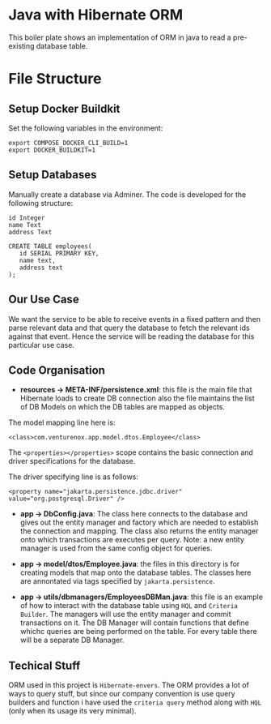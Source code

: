 # Java with Hibernate ORM

This boiler plate shows an implementation of ORM in java to read a pre-existing database table.


# File Structure

## Setup Docker Buildkit
Set the following variables in the environment:
```
export COMPOSE_DOCKER_CLI_BUILD=1
export DOCKER_BUILDKIT=1
```

## Setup Databases
Manually create a database via Adminer. The code is developed for the following structure:

```
id Integer
name Text
address Text
```

```
CREATE TABLE employees(
   id SERIAL PRIMARY KEY,
   name text,
   address text
);
```

## Our Use Case
We want the service to be able to receive events in a fixed pattern and then parse relevant data 
and that query the database to fetch the relevant ids against that event.
Hence the service will be reading the database for this particular use case.

## Code Organisation

- **resources -> META-INF/persistence.xml**: this file is the main file that Hibernate loads to create DB connection also the file maintains the list of DB Models on which the DB tables are mapped as objects.

The model mapping line here is:
```
<class>com.venturenox.app.model.dtos.Employee</class>
```

The `<properties></properties>` scope contains the basic connection and driver specifications for the database.

The driver specifying line is as follows:
```
<property name="jakarta.persistence.jdbc.driver" value="org.postgresql.Driver" />
```

- **app -> DbConfig.java**: The class here connects to the database and gives out the entity manager and factory which are needed to establish the connection and mapping. The class also returns the entity manager onto which transactions are executes per query. 
Note: a new entity manager is used from the same config object for queries.

- **app -> model/dtos/Employee.java**: the files in this directory is for creating models that map onto the database tables. The classes here are annontated via tags specified by `jakarta.persistence`.

- **app -> utils/dbmanagers/EmployeesDBMan.java**: this file is an example of how to interact with the database table using `HQL` and `Criteria Builder`. The managers will use the entity manager and commit transactions on it. The DB Manager will contain functions that define whichc queries are being performed on the table. For every table there will be a separate DB Manager.

## Techical Stuff
ORM used in this project is `Hibernate-envers`.
The ORM provides a lot of ways to query stuff, but since our company convention is use query builders and function i have used the `criteria query` method along with `HQL` (only when its usage its very minimal).


